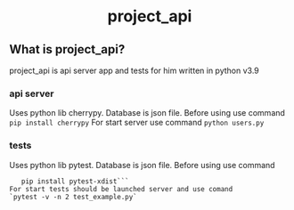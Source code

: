 <div align='center'>
  <h1>project_api</h1>
</div>

## What is project_api?

project_api is api server app and tests for him written in python v3.9

### api server

Uses python lib cherrypy. Database is json file.
Before using use command 
```pip install cherrypy```
For start server use command
`python users.py`

### tests

Uses python lib pytest. Database is json file.
Before using use command 
```pip install pytest
   pip install pytest-xdist```
For start tests should be launched server and use comand
`pytest -v -n 2 test_example.py`

